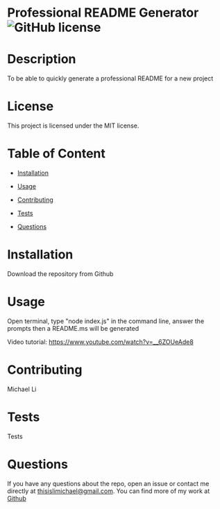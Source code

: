 # Professional README Generator ![GitHub license](https://img.shields.io/badge/license-MIT-blue.svg)

# Description
To be able to quickly generate a professional README for a new project
# License
This project is licensed under the MIT license.

# Table of Content

* [Installation](#installation)

* [Usage](#usage)

* [Contributing](#contributing)

* [Tests](#tests)

* [Questions](#questions)

# Installation
Download the repository from Github 
# Usage
Open terminal, type "node index.js" in the command line, answer the prompts then a README.ms will be generated

Video tutorial:
https://www.youtube.com/watch?v=__6ZOUeAde8
# Contributing
Michael Li
# Tests
Tests

# Questions 
If you have any questions about the repo, open an issue or contact me directly at thisislimichael@gmail.com. 
You can find more of my work at [Github](https://github.com/limichael97)
  